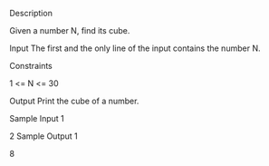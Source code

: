 Description

Given a number N, find its cube.


Input
The first and the only line of the input contains the number N.

Constraints

1 <= N <= 30


Output
Print the cube of a number.


Sample Input 1 

2
Sample Output 1

8